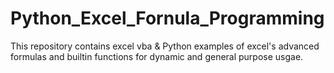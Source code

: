 # Python_Excel_Fornula_Programming

This repository contains excel vba & Python examples of excel's advanced formulas and builtin functions for 
dynamic and general purpose usgae.

